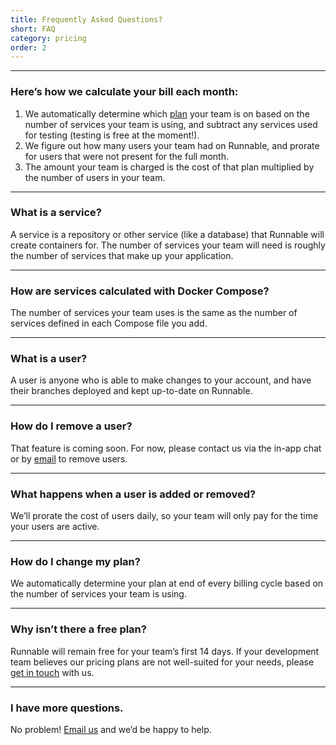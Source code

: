 ```yaml
---
title: Frequently Asked Questions?
short: FAQ
category: pricing
order: 2
---
```


---

### Here’s how we calculate your bill each month:

1. We automatically determine which [plan](//runnable.com/pricing/) your team is on based on the number of services your team is using, and subtract any services used for testing (testing is free at the moment!).
2. We figure out how many users your team had on Runnable, and prorate for users that were not present for the full month.
3. The amount your team is charged is the cost of that plan multiplied by the number of users in your team.

---

### What is a service?
A service is a repository or other service (like a database) that Runnable will create containers for. The number of services your team will need is roughly the number of services that make up your application.

---

### How are services calculated with Docker Compose?
The number of services your team uses is the same as the number of services defined in each Compose file you add.

---

### What is a user?
A user is anyone who is able to make changes to your account, and have their branches deployed and kept up-to-date on Runnable.

---

### How do I remove a user?
That feature is coming soon. For now, please contact us via the in-app chat or by [email](mailto:support@runnable.com) to remove users.

---

### What happens when a user is added or removed?
We’ll prorate the cost of users daily, so your team will only pay for the time your users are active.

---

### How do I change my plan?
We automatically determine your plan at end of every billing cycle based on the number of services your team is using.

---

### Why isn’t there a free plan?
Runnable will remain free for your team’s first 14 days. If your development team believes our pricing plans are not well-suited for your needs, please [get in touch](mailto:support@runnable.com) with us.

---

### I have more questions.
No problem! [Email us](mailto:support@runnable.com) and we’d be happy to help.
